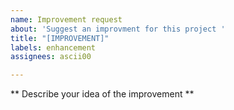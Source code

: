 ```yaml
---
name: Improvement request
about: 'Suggest an improvment for this project '
title: "[IMPROVEMENT]"
labels: enhancement
assignees: ascii00

---
```


** Describe your idea of the improvement **
